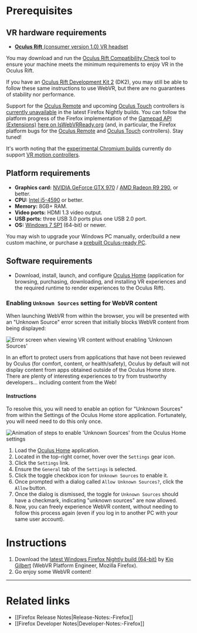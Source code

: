 # Prerequisites

## VR hardware requirements

* [**Oculus Rift** (consumer version 1.0) VR headset](https://www3.oculus.com/rift/)

You may download and run the [Oculus Rift Compatibility Check](http://ocul.us/compat-tool) tool to ensure your machine meets the minimum requirements to enjoy VR in the Oculus Rift.

If you have an [Oculus Rift Development Kit 2](https://www3.oculus.com/dk2/) (DK2), you may still be able to follow these same instructions to use WebVR, but there are no guarantees of stability nor performance.

Support for the [Oculus Remote](https://support.oculus.com/835449819935261) and upcoming [Oculus Touch](https://www3.oculus.com/touch/) controllers is [currently unavailable](https://iswebvrready.org/#gamepad-extensions) in the latest Firefox Nightly builds. You can follow the platform progress of the Firefox implementation of the [Gamepad API (Extensions)](https://w3c.github.io/gamepad/extensions.html) [here on IsWebVRReady.org](https://iswebvrready.org/#gamepad-extensions) (and, in particular, the Firefox platform bugs for the [Oculus Remote](https://bugzilla.mozilla.org/show_bug.cgi?id=1260561) and [Oculus Touch](https://bugzilla.mozilla.org/show_bug.cgi?id=1260558) controllers). Stay tuned!

It's worth noting that the [experimental Chromium builds](https://github.com/Web-VR/iswebvrready/wiki/Instructions%3A-Chromium-for-Oculus-Rift-on-Windows) currently do support [VR motion controllers](https://iswebvrready.org/#gamepad-extensions).

## Platform requirements

* **Graphics card:** [NVIDIA GeForce GTX 970](http://www.geforce.com/hardware/desktop-gpus/geforce-gtx-970) / [AMD Radeon R9 290](https://www.amd.com/en-us/products/graphics/desktop/r9), or better.
* **CPU:** [Intel i5-4590](http://ark.intel.com/products/80815/Intel-Core-i5-4590-Processor-6M-Cache-up-to-3_70-GHz) or better.
* **Memory:** 8GB+ RAM.
* **Video ports:** HDMI 1.3 video output.
* **USB ports:** three USB 3.0 ports plus one USB 2.0 port.
* **OS:** [Windows 7 SP1](https://support.microsoft.com/en-us/help/15090/windows-7-install-service-pack-1-sp1) (64-bit) or newer.

You may wish to upgrade your Windows PC manually, order/build a new custom machine, or purchase a [prebuilt Oculus-ready PC](https://www3.oculus.com/oculus-ready-pcs/).

## Software requirements

* Download, install, launch, and configure [Oculus Home](https://www3.oculus.com/setup/) (application for browsing, purchasing, downloading, and installing VR experiences and the required runtime to render experiences to the Oculus Rift).

### Enabling `Unknown Sources` setting for WebVR content

When launching WebVR from within the browser, you will be presented with an "Unknown Source" error screen that initially blocks WebVR content from being displayed:

![Error screen when viewing VR content without enabling 'Unknown Sources'](https://cloud.githubusercontent.com/assets/203725/18866890/ad9881de-8456-11e6-8589-76dce64b3935.jpg "Error screen when viewing VR content without enabling 'Unknown Sources'")

In an effort to protect users from applications that have not been reviewed by Oculus (for comfort, content, or health/safety), Oculus by default will not display content from apps obtained outside of the Oculus Home store. There are plenty of interesting experiences to try from trustworthy developers… including content from the Web!

#### Instructions

To resolve this, you will need to enable an option for "Unknown Sources" from within the Settings of the Oculus Home store application. Fortunately, you will need need to do this only once.

![Animation of steps to enable 'Unknown Sources' from the Oculus Home settings](https://cloud.githubusercontent.com/assets/203725/18866886/a8ffb9b2-8456-11e6-8829-d79f5c218764.gif "Animation of steps to enable 'Unknown Sources' from the Oculus Home settings")

1. Load the [Oculus Home](https://www3.oculus.com/setup/) application.
2. Located in the top-right corner, hover over the `Settings` gear icon.
3. Click the `Settings` link.
4. Ensure the `General` tab of the `Settings` is selected.
5. Click the toggle checkbox icon for `Unknown Sources` to enable it.
6. Once prompted with a dialog called `Allow Unknown Sources?`, click the `Allow` button.
7. Once the dialog is dismissed, the toggle for `Unknown Sources` should have a checkmark, indicating "unknown sources" are now allowed.
8. Now, you can freely experience WebVR content, without needing to follow this process again (even if you log in to another PC with your same user account).

# Instructions

1. Download the [latest Windows Firefox Nightly build (64-bit)](https://nightly.mozilla.org/) by [Kip Gilbert](https://twitter.com/kearwoodgilbert) (WebVR Platform Engineer, Mozilla Firefox).
2. Go enjoy some WebVR content!

<hr>

# Related links

* [[Firefox Release Notes|Release-Notes:-Firefox]]
* [[Firefox Developer Notes|Developer-Notes:-Firefox]]
